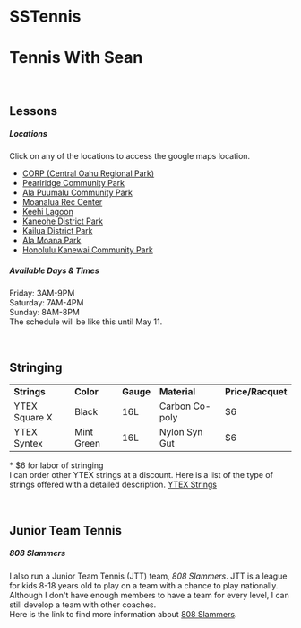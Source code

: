 # SSTennis
<!DOCTYPE html>
<html>
  <title>Sean's Tennis Website</title>        <!--title of tab for website-->
  <h1>Tennis With Sean</h1>                <!--title of website-->
<br>
                                            <!--space between title and body-->
                                             <!--Body starts here-->
  <body>
    <h2>Lessons</h2> 
      <h5>Locations</h5>
        <p>
        Click on any of the locations to access the google maps location. 
        </p>
        <ul>
          <li><a href="https://www.google.com/maps/place/Patsy+T.+Mink+Central+Oahu+Regional+Park,+94-801+Kamehameha+Hwy,+Waipahu,+HI+96797/@21.4159484,-158.0075087,16z/data=!4m2!3m1!1s0x7c00668c9d2212ab:0x21175bca22e507cc" target="_blank">CORP (Central Oahu Regional Park)</a></li>
          <li><a href="https://www.google.com/maps/place/Pearl+Ridge+Community+Park,+Aiea,+HI+96701/@21.3880803,-157.9432625,17z/data=!4m2!3m1!1s0x7c0068ad01a4f5af:0x9ebdcea6ab97656c" target="_blank">Pearlridge Community Park</a></li>
          <li><a href="https://www.google.com/maps/place/Ala+Puumalu+Community+Park,+1575+Ala+Puumalu+St,+Honolulu,+HI+96818/@21.3555925,-157.9033397,16z/data=!4m2!3m1!1s0x7c006ee00c145d6f:0x885b2c651bcd7fde" target="_blank">Ala Puumalu Community Park</a></li>
          <li><a href="https://www.google.com/maps/place/Moanalua+Community+Park,+2900+Moanalua+Rd,+Honolulu,+HI+96819/@21.3505962,-157.8958946,17z/data=!4m5!1m2!2m1!1srecreation+center+near+Moanalua,+Honolulu,+HI!3m1!1s0x7c006ede7e077d47:0x75998e456510b11b" target="_blank">Moanalua Rec Center</a></li>
          <li><a href="https://www.google.com/maps/place/Keehi+Lagoon+Beach+Park,+465+Lagoon+Dr,+Honolulu,+HI+96819/@21.3333029,-157.9007696,16z/data=!4m2!3m1!1s0x7c006e5684abf9df:0x261124f86b972f0d" target="_blank">Keehi Lagoon</a></li>
          <li><a href="https://www.google.com/maps/place/Kaneohe+District+Park,+45-660+Keaahala+Rd,+Kaneohe,+HI+96744/@21.4091402,-157.8088583,16z/data=!4m2!3m1!1s0x7c006b0086ae86cf:0x1da357cd1e5e58dd" target="_blank">Kaneohe District Park</a></li>
          <li><a href="https://www.google.com/maps/place/Kailua+District+Swimming+Pool,+21+S+Kainalu+Dr,+Kailua,+HI+96734/@21.3949773,-157.7392604,16z/data=!4m2!3m1!1s0x7c0014dd81372f59:0x9dd76e6381b92009" target="_blank">Kailua District Park</a></li>
          <li><a href="https://www.google.com/maps/place/Ala+Moana+Regional+Park,+1201+Ala+Moana+Blvd,+Honolulu,+HI+96814/@21.2904334,-157.8520564,16z/data=!4m2!3m1!1s0x7c006dfc54507bd9:0xbad3d4b3375695d" target="_blank">Ala Moana Park</a></li>
          <li><a href="https://www.google.com/maps/place/Honolulu+Kanewai+Community+Park,+2695+Dole+St,+Honolulu,+HI+96822/@21.293918,-157.8103687,17z/data=!4m5!1m2!2m1!1sPark+near+UH!3m1!1s0x7c006d9eb5a97053:0x856a6df84837d56f" target="_blank">Honolulu Kanewai Community Park</a></li>
        </ul>
      <h5>Available Days & Times</h5>
        <p>
        Friday: 3AM-9PM <br>
        Saturday: 7AM-4PM <br>
        Sunday: 8AM-8PM <br>
        The schedule will be like this until May 11.
        </p>
      
<br>
                                            <!--space for next topic-->
    <h2>Stringing</h2>
      <table>                               <!--table starts here-->
        <tr>                                <!--titles of columns-->
          <td>
           <strong>Strings</strong>
          </td>
          <td>
            <strong>Color</strong>
            </td>
          <td>
            <strong>Gauge</strong>
            </td>
          <td>
            <strong>Material</strong>
          </td>
          <td>
            <strong>Price/Racquet</strong>
          </td>                                     <!--titles of columns ends here-->
        </tr>
        <tr>                                <!--code for first string-->
          <td>YTEX Square X</td>
          <td>Black</td>
          <td>16L</td>
          <td>Carbon Co-poly</td>
          <td>$6</td>
        </tr>                                 <!--code ends here for 2nd row-->
        <tr>                                <!--code for next string-->
          <td>YTEX Syntex</td>
          <td>Mint Green</td>
          <td>16L</td>
          <td>Nylon Syn Gut</td>
          <td>$6</td>
        </tr>                                 <!--code ends here for 3rd row-->
      </table>                                <!--table code ends here-->
      <p>
      * $6 for labor of stringing <br>
      I can order other YTEX strings at a discount. Here is a list of the type of strings offered with a detailed description.
      <a href="" target="_blank">YTEX Strings</a>
      </p>
<br>
                                                <!--you know why get spsace-->
    <h2>Junior Team Tennis</h2>
      <h5>808 Slammers</h5>
        <p>
        I also run a Junior Team Tennis (JTT) team, <em>808 Slammers</em>. JTT is a league for kids 8-18 years old to play on a team with a chance to play nationally. Although I don't have enough members to have a team for every level, I can still develop a team with other coaches. 
          <br> 
        Here is the link to find more information about <a href="https://808slammers.github.io" target="_blank">808 Slammers</a>.
        </p>
  </body>
                                                <!--body ends here;end of website-->
</html>
